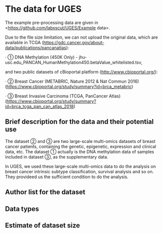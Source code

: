 # The data for UGES

The example pre-processing data are given in <https://github.com/labxscut/UGES/Example data>.

Due to the file size limitation, we can not upload the original data, which are available in TCGA (https://gdc.cancer.gov/about-data/publications/pancanatlas):

· ① DNA Methylation (450K Only) - jhu-usc.edu_PANCAN_HumanMethylation450.betaValue_whitelisted.tsv,

and two public datasets of cBioportal platform (http://www.cbioportal.org/):

· ② Breast Cancer (METABRIC, Nature 2012 & Nat Commun 2016)(https://www.cbioportal.org/study/summary?id=brca_metabric)

· ③ Breast Invasive Carcinoma (TCGA, PanCancer Atlas)(https://www.cbioportal.org/study/summary?id=brca_tcga_pan_can_atlas_2018)

## Brief description for the data and their potential use

The dataset ② and ③ are two large-scale multi-omics datasets of breast cancer patients, containing the genetic, epigenetic, expression and clinical data, etc. The dataset ① actually is the DNA methylation data of samples included in dataset ③, as the supplementary data. 

In UGES, we used these large-scale multi-omics data to do the analysis on breast cancer intrinsic subtype classification, survival analysis and so on. They provideed us the sufficient condition to do the analysis.

## Author list for the dataset

## Data types

## Estimate of dataset size
